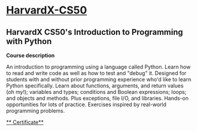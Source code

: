 # [HarvardX-CS50](https://pll.harvard.edu/course/cs50s-introduction-programming-python) 
## HarvardX CS50's Introduction to Programming with Python

**Course description**

An introduction to programming using a language called Python. Learn how to read and write code as well as how to test and "debug" it. Designed for students with and without prior programming experience who'd like to learn Python specifically. Learn about functions, arguments, and return values (oh my!); variables and types; conditions and Boolean expressions; loops; and objects and methods. Plus exceptions, file I/O, and libraries. Hands-on opportunities for lots of practice. Exercises inspired by real-world programming problems.

[** Certificate**](https://github.com/PeJiR/Harvard-University-Certificates/blob/main/Professional%20Certificate%20in_Computer%20Science%20for%20Python%20Programming/CS50-s-Introduction-to-Programming-with-Python/CS50P-Certificate.png)
 
